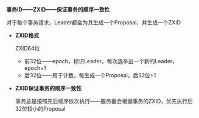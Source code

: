 **事务ID——ZXID——保证事务的顺序一致性**

对于每个事务请求，Leader都会为其生成一个Proposal，并生成一个ZXID

* **ZXID格式**

  ZXID64位

  * 前32位——epoch，标识Leader，每次选举出一个新的Leader，epoch+1
  * 后32位——用于计数，每生成一个Proposal，后32位+1

  

* **ZXID保证事务的顺序一致性**

  事务总是按照先后顺序依次执行——服务器会根据事务的ZXID，优先执行后32位较小的Proposal